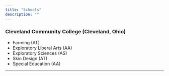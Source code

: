 ```yaml
---
title: "Schools"
description: ""
---
```


### Cleveland Community College (Cleveland, Ohio)

- Farming (AT)  
- Exploratory Liberal Arts (AA)  
- Exploratory Sciences (AS)  
- Skin Design (AT)  
- Special Education (AA)  

---
